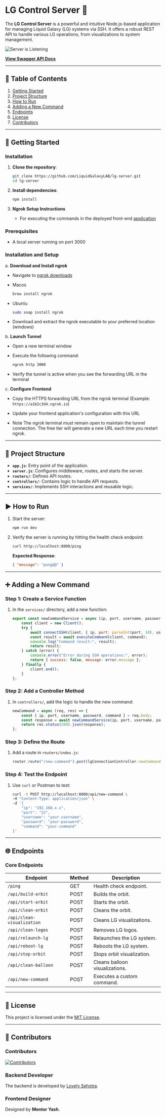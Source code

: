 # LG Control Server 🚀

The **LG Control Server** is a powerful and intuitive Node.js-based application for managing Liquid Galaxy (LG) systems via SSH. It offers a robust REST API to handle various LG operations, from visualizations to system management.

![Server is Listening](https://github.com/user-attachments/assets/070f5d4d-4691-42f5-9479-cf6752d37edd)

[**View Swagger API Docs**](https://liquidgalaxylab.github.io/LgServerSwaggerApi/)

---

## 📝 Table of Contents

1. [Getting Started](#-getting-started)  
2. [Project Structure](#-project-structure)  
3. [How to Run](#️-how-to-run)  
4. [Adding a New Command](#-adding-a-new-command)  
5. [Endpoints](#-endpoints)  
6. [License](#-license)  
7. [Contributors](#-contributors)

---

## 🚀 Getting Started

### Installation

1. **Clone the repository**:

   ```bash
   git clone https://github.com/LiquidGalaxyLAB/lg-server.git
   cd lg-server
   ```

2. **Install dependencies**:

   ```bash
   npm install
   ```

3. **Ngrok Setup Instructions**
   - For executing the commands in the deployed front-end [application](https://yashrajbharti.github.io/lg-web/)

### Prerequisites

- A local server running on port 3000

### Installation and Setup

a. **Download and Install ngrok**

- Navigate to [ngrok downloads](https://download.ngrok.com/downloads/windows)
- Macos

     ```bash
     brew install ngrok
     ```

- Ubuntu

     ```bash
     sudo snap install ngrok
     ```

- Download and extract the ngrok executable to your preferred location (windows)

b. **Launch Tunnel**

- Open a new terminal window
- Execute the following command:

     ```bash
     ngrok http 3000
     ```

- Verify the tunnel is active when you see the forwarding URL in the terminal

c. **Configure Frontend**

- Copy the HTTPS forwarding URL from the ngrok terminal
     (Example: `https://a1b2c3d4.ngrok.io`)
- Update your frontend application's configuration with this URL

- Note
    The ngrok terminal must remain open to maintain the tunnel connection. The free tier will generate a new URL each time you restart ngrok.

---

## 🚧 Project Structure

- **`app.js`**: Entry point of the application.  
- **`server.js`**: Configures middleware, routes, and starts the server.  
- **`routers/`**: Defines API routes.  
- **`controllers/`**: Contains logic to handle API requests.  
- **`services/`**: Implements SSH interactions and reusable logic.

---

## ▶️ How to Run

1. Start the server:

   ```bash
   npm run dev
   ```

2. Verify the server is running by hitting the health check endpoint:

   ```bash
   curl http://localhost:8000/ping
   ```

   **Expected Response**:

   ```json
   { "message": "pong@@" }
   ```

---

## ➕ Adding a New Command

### Step 1: Create a Service Function

1. In the `services/` directory, add a new function:

   ```javascript
   export const newCommandService = async (ip, port, username, password, command) => {  
       const client = new Client();  
       try {  
           await connectSSH(client, { ip, port: parseInt(port, 10), username, password });  
           const result = await executeCommand(client, command);  
           console.log("Command result:", result);  
           return result;  
       } catch (error) {  
           console.error("Error during SSH operations:", error);  
           return { success: false, message: error.message };  
       } finally {  
           client.end();  
       }  
   };  
   ```

### Step 2: Add a Controller Method

1. In `controllers/`, add the logic to handle the new command:

   ```javascript
   newCommand = async (req, res) => {  
       const { ip, port, username, password, command } = req.body;  
       const response = await newCommandService(ip, port, username, password, command);  
       return res.status(200).json(response);  
   };  
   ```

### Step 3: Define the Route

1. Add a route in `routers/index.js`:

   ```javascript
   router.route("/new-command").post(lgConnectionController.newCommand);  
   ```

### Step 4: Test the Endpoint

1. Use `curl` or Postman to test:

   ```bash
   curl -X POST http://localhost:8000/api/new-command \  
   -H "Content-Type: application/json" \  
   -d '{  
       "ip": "192.168.x.x",  
       "port": "22",  
       "username": "your-username",  
       "password": "your-password",  
       "command": "your-command"  
   }'  
   ```

---

## 🌐 Endpoints

### Core Endpoints

| Endpoint                      | Method | Description                      |  
|-------------------------------|--------|----------------------------------|  
| `/ping`                       | GET    | Health check endpoint.           |  
| `/api/build-orbit`            | POST   | Builds the orbit.                |
| `/api/start-orbit`            | POST   | Starts the orbit.                |  
| `/api/clean-orbit`            | POST   | Cleans the orbit.                |
| `/api/clean-visualization`    | POST   | Cleans LG visualizations.        |  
| `/api/clean-logos`            | POST   | Removes LG logos.                |  
| `/api/relaunch-lg`            | POST   | Relaunches the LG system.        |  
| `/api/reboot-lg`              | POST   | Reboots the LG system.           |  
| `/api/stop-orbit`             | POST   | Stops orbit visualization.       |  
| `/api/clean-balloon`          | POST   | Cleans balloon visualizations.   |  
| `/api/new-command`            | POST   | Executes a custom command.       |  

---

## 📓 License

This project is licensed under the [MIT License](LICENSE).

---

## 🤝 Contributors

### Contributors

[![Contributors](https://contrib.rocks/image?repo=LiquidGalaxyLAB/lg-server)](https://github.com/LiquidGalaxyLAB/lg-server/graphs/contributors)

### Backend Developer

The backend is developed by [Lovely Sehotra](https://github.com/LovelySehotra).

### Frontend Designer

Designed by **Mentor Yash**.
